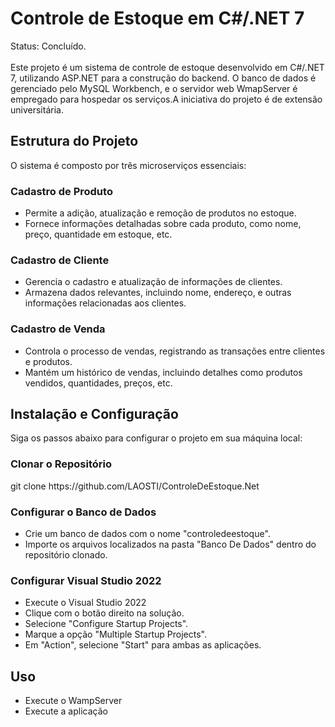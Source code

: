 <h1> Controle de Estoque em C#/.NET 7 </h1>
Status: Concluído.
<br></br>
Este projeto é um sistema de controle de estoque desenvolvido em C#/.NET 7, utilizando ASP.NET para a construção do backend. O banco de dados é gerenciado pelo MySQL Workbench, e o servidor web WmapServer é empregado para hospedar os serviços.A iniciativa do projeto é de extensão universitária.
<h2>Estrutura do Projeto</h2>
O sistema é composto por três microserviços essenciais:

<h3>Cadastro de Produto</h3>
<ul>
  <li>Permite a adição, atualização e remoção de produtos no estoque.</li>
  <li>Fornece informações detalhadas sobre cada produto, como nome, preço, quantidade em estoque, etc.</li>
</ul>
<h3>Cadastro de Cliente</h3>
<ul>
  <li>Gerencia o cadastro e atualização de informações de clientes.</li>
  <li>Armazena dados relevantes, incluindo nome, endereço, e outras informações relacionadas aos clientes.</li>
</ul>
<h3>Cadastro de Venda</h3>
<ul>
  <li>Controla o processo de vendas, registrando as transações entre clientes e produtos.</li>
  <li>Mantém um histórico de vendas, incluindo detalhes como produtos vendidos, quantidades, preços, etc.</li>
</ul>
<h2>Instalação e Configuração</h2>
Siga os passos abaixo para configurar o projeto em sua máquina local:
<h3>Clonar o Repositório</h3>
  git clone https://github.com/LAOSTI/ControleDeEstoque.Net
<h3>Configurar o Banco de Dados</h3>
  <ul>
    <li>Crie um banco de dados com o nome "controledeestoque".</li>
    <li>Importe os arquivos localizados na pasta "Banco De Dados" dentro do repositório clonado.</li>
  </ul>
<h3>Configurar Visual Studio 2022</h3>
  <ul>
    <li>Execute o Visual Studio 2022</li>
    <li>Clique com o botão direito na solução.</li>
    <li>Selecione "Configure Startup Projects".</li>
    <li>Marque a opção "Multiple Startup Projects".</li>
    <li>Em "Action", selecione "Start" para ambas as aplicações.</li>
  </ul>
<h2>Uso</h3>
  <ul>
    <li>Execute o WampServer</li>
    <li>Execute a aplicação</li>
  </ul>
    
